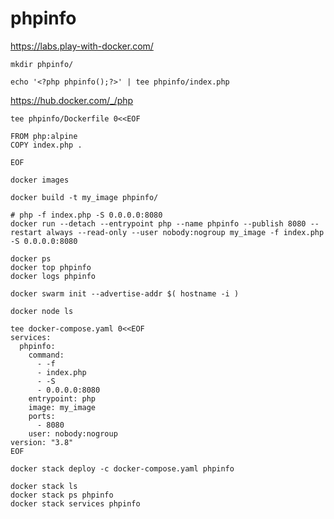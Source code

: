 # phpinfo

https://labs.play-with-docker.com/
```
mkdir phpinfo/
```
```
echo '<?php phpinfo();?>' | tee phpinfo/index.php
```
https://hub.docker.com/_/php
```
tee phpinfo/Dockerfile 0<<EOF

FROM php:alpine
COPY index.php .

EOF
```
```
docker images
```
```
docker build -t my_image phpinfo/
```
```
# php -f index.php -S 0.0.0.0:8080
docker run --detach --entrypoint php --name phpinfo --publish 8080 --restart always --read-only --user nobody:nogroup my_image -f index.php -S 0.0.0.0:8080
```
```
docker ps
docker top phpinfo
docker logs phpinfo
```
```
docker swarm init --advertise-addr $( hostname -i )
```
```
docker node ls
```
```
tee docker-compose.yaml 0<<EOF
services:
  phpinfo:
    command:
      - -f
      - index.php
      - -S
      - 0.0.0.0:8080
    entrypoint: php
    image: my_image
    ports:
      - 8080
    user: nobody:nogroup
version: "3.8"
EOF
```
```
docker stack deploy -c docker-compose.yaml phpinfo
```
```
docker stack ls
docker stack ps phpinfo
docker stack services phpinfo
```
